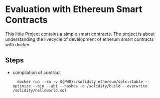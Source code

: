 # Evaluation with Ethereum Smart Contracts 


This little Project contains a simple smart contracts. The project is about understanding the livecycle of development of etherum smart contracts with docker.

## Steps

   - compilation of contract

     ```{shell}
       docker run --rm -v ${PWD}:/solidity ethereum/solc:stable --optimize --bin --abi --hashes -o /solidity/build --overwrite /solidity/helloworld.sol
     ```

